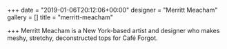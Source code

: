 +++
date = "2019-01-06T20:12:06+00:00"
designer = "Merritt Meacham"
gallery = []
title = "merritt-meacham"

+++
Merritt Meacham is a New York-based artist and designer who makes meshy, stretchy, deconstructed tops for Café Forgot.